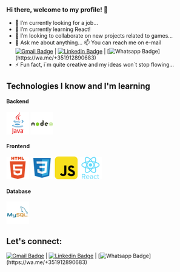 ### Hi there, welcome to my profile! 👋


- 🔭 I’m currently looking for a job...
- 🌱 I’m currently learning React!
- 👯 I’m looking to collaborate on new projects related to games...
- 💬 Ask me about anything...
📫 You can reach me on e-mail [![Gmail Badge](https://img.shields.io/badge/-Gmail-c14438?style=flat-square&logo=Gmail&logoColor=white&link=mailto:amgmoreira73@gmail.com)](mailto:amgmoreira73@gmail.com) | [![Linkedin Badge](https://img.shields.io/badge/-LinkedIn-blue?style=flat-square&logo=Linkedin&logoColor=white&link=https://www.linkedin.com/in/gkoder/)](https://www.linkedin.com/in/gkoder/) | [![Whatsapp Badge](https://img.shields.io/static/v1?message=Whatsapp&logo=whatsapp&label=&color=25D366&logoColor=white&labelColor=&style=for-the-badge")](https://wa.me/+351912890683)
- ⚡ Fun fact, i´m quite creative and my ideas won´t stop flowing...

## Technologies I know and I'm learning
#### Backend
<p align="left">
<img src="https://github.com/Drete457/Drete457/blob/master/icons/java-original.svg" alt="java" width="60" height="60"/>
<img src="https://github.com/Drete457/Drete457/blob/master/icons/nodejs-original-wordmark.svg" alt="nodejs" width="60" height="60"/>
</p>

#### Frontend
<p align="left">
<img src="https://github.com/Drete457/Drete457/blob/master/icons/html5-original-wordmark.svg" alt="html5" width="60" height="60"/>
<img src="https://github.com/Drete457/Drete457/blob/master/icons/css3-original-wordmark.svg" alt="css3" width="60" height="60"/>
<img src="https://github.com/Drete457/Drete457/blob/master/icons/javascript-original.svg" alt="javascript" width="60" height="60"/>
  <img src="https://github.com/Drete457/Drete457/blob/master/icons/react-original-wordmark.svg" alt="javascript" width="60" height="60"/>
</p>

#### Database
<p align="left">
<img src="https://github.com/Drete457/Drete457/blob/master/icons/mysql-original.svg" alt="mysql" width="60" height="60"/>
</p>


## Let's connect:
[![Gmail Badge](https://img.shields.io/badge/-Gmail-c14438?style=flat-square&logo=Gmail&logoColor=white&link=mailto:amgmoreira73@gmail.com)](mailto:amgmoreira73@gmail.com) | [![Linkedin Badge](https://img.shields.io/badge/-LinkedIn-blue?style=flat-square&logo=Linkedin&logoColor=white&link=https://www.linkedin.com/in/gkoder/)](https://www.linkedin.com/in/gkoder/) | [![Whatsapp Badge](https://img.shields.io/static/v1?message=Whatsapp&logo=whatsapp&label=&color=25D366&logoColor=white&labelColor=&style=for-the-badge")](https://wa.me/+351912890683)
